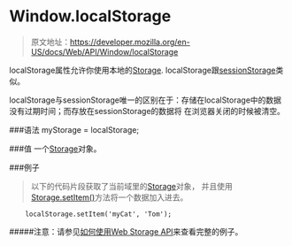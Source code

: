 # Window.localStorage
> 原文地址：https://developer.mozilla.org/en-US/docs/Web/API/Window/localStorage

localStorage属性允许你使用本地的[Storage](https://developer.mozilla.org/en-US/docs/Web/API/Storage).
localStorage跟[sessionStorage]()类似。

localStorage与sessionStorage唯一的区别在于：存储在localStorage中的数据没有过期时间；而存放在sessionStorage的数据将
在浏览器关闭的时候被清空。

###语法
    myStorage = localStorage;
    
###值
一个[Storage](https://developer.mozilla.org/en-US/docs/Web/API/Storage)对象。

###例子
> 以下的代码片段获取了当前域里的[Storage](https://developer.mozilla.org/en-US/docs/Web/API/Storage)对象，
并且使用[Storage.setItem()](https://developer.mozilla.org/en-US/docs/Web/API/Storage/setItem)方法将一个数据加入进去。
    
        localStorage.setItem('myCat', 'Tom');
    
#####注意：请参见[如何使用Web Storage API](https://github.com/shixiaomiaomiao/front-end-document/blob/master/h5-Storage.md)来查看完整的例子。

